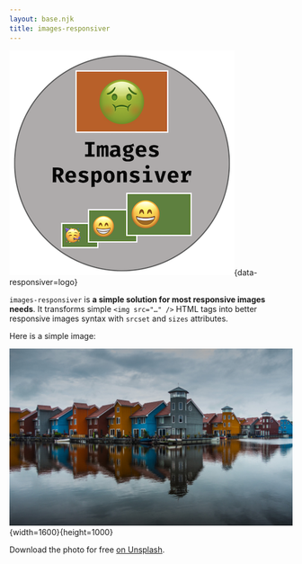 ```yaml
---
layout: base.njk
title: images-responsiver
---
```


![My logo](assets/my-logo.png){data-responsiver=logo}

`images-responsiver` is **a simple solution for most responsive images needs**. It transforms simple `<img src="…" />` HTML tags into better responsive images syntax with `srcset` and `sizes` attributes.

Here is a simple image:

![A photo of colorful houses in Groningen, The Netherlands](assets/colorful-netherlands.jpg){width=1600}{height=1000}

Download the photo for free [on Unsplash](https://unsplash.com/photos/0jj1xNsSOBo).
